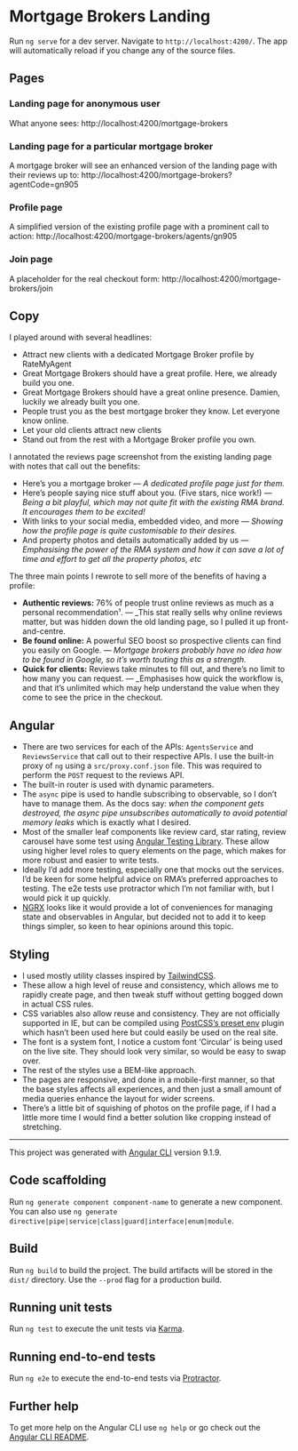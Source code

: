 # Mortgage Brokers Landing

Run `ng serve` for a dev server. Navigate to `http://localhost:4200/`. The app will automatically reload if you change any of the source files.

## Pages

### Landing page for anonymous user

What anyone sees: http://localhost:4200/mortgage-brokers

### Landing page for a particular mortgage broker

A mortgage broker will see an enhanced version of the landing page with their reviews up to: http://localhost:4200/mortgage-brokers?agentCode=gn905

### Profile page

A simplified version of the existing profile page with a prominent call to action: http://localhost:4200/mortgage-brokers/agents/gn905

### Join page

A placeholder for the real checkout form: http://localhost:4200/mortgage-brokers/join

## Copy

I played around with several headlines:

- Attract new clients with a dedicated Mortgage Broker profile by RateMyAgent
- Great Mortgage Brokers should have a great profile. Here, we already build you one.
- Great Mortgage Brokers should have a great online presence. Damien, luckily we already built you one.
- People trust you as the best mortgage broker they know. Let everyone know online.
- Let your old clients attract new clients
- Stand out from the rest with a Mortgage Broker profile you own.

I annotated the reviews page screenshot from the existing landing page with notes that call out the benefits:

- Here’s you a mortgage broker — _A dedicated profile page just for them._
- Here’s people saying nice stuff about you. (Five stars, nice work!) — _Being a bit playful, which may not quite fit with the existing RMA brand. It encourages them to be excited!_
- With links to your social media, embedded video, and more — _Showing how the profile page is quite customisable to their desires._
- And property photos and details automatically added by us — _Emphasising the power of the RMA system and how it can save a lot of time and effort to get all the property photos, etc_

The three main points I rewrote to sell more of the benefits of having a profile:

- **Authentic reviews:** 76% of people trust online reviews as much as a personal recommendation¹. — _This stat really sells why online reviews matter, but was hidden down the old landing page, so I pulled it up front-and-centre.
- **Be found online:** A powerful SEO boost so prospective clients can find you easily on Google. — _Mortgage brokers probably have no idea how to be found in Google, so it’s worth touting this as a strength._
- **Quick for clients:** Reviews take minutes to fill out, and there’s no limit to how many you can request. — _Emphasises how quick the workflow is, and that it’s unlimited which may help understand the value when they come to see the price in the checkout.

## Angular

- There are two services for each of the APIs: `AgentsService` and `ReviewsService` that call out to their respective APIs. I use the built-in proxy of `ng` using a `src/proxy.conf.json` file. This was required to perform the `POST` request to the reviews API.
- The built-in router is used with dynamic parameters.
- The `async` pipe is used to handle subscribing to observable, so I don’t have to manage them. As the docs say: _when the component gets destroyed, the async pipe unsubscribes automatically to avoid potential memory leaks_ which is exactly what I desired.
- Most of the smaller leaf components like review card, star rating, review carousel have some test using [Angular Testing Library](https://testing-library.com/docs/angular-testing-library/intro). These allow using higher level roles to query elements on the page, which makes for more robust and easier to write tests.
- Ideally I’d add more testing, especially one that mocks out the services. I’d be keen for some helpful advice on RMA’s preferred approaches to testing. The e2e tests use protractor which I’m not familiar with, but I would pick it up quickly.
- [NGRX](https://ngrx.io/) looks like it would provide a lot of conveniences for managing state and observables in Angular, but decided not to add it to keep things simpler, so keen to hear opinions around this topic.

## Styling

- I used mostly utility classes inspired by [TailwindCSS](https://tailwindcss.com/).
- These allow a high level of reuse and consistency, which allows me to rapidly create page, and then tweak stuff without getting bogged down in actual CSS rules.
- CSS variables also allow reuse and consistency. They are not officially supported in IE, but can be compiled using [PostCSS’s preset env](https://github.com/csstools/postcss-preset-env) plugin which hasn’t been used here but could easily be used on the real site.
- The font is a system font, I notice a custom font ‘Circular’ is being used on the live site. They should look very similar, so would be easy to swap over.
- The rest of the styles use a BEM-like approach.
- The pages are responsive, and done in a mobile-first manner, so that the base styles affects all experiences, and then just a small amount of media queries enhance the layout for wider screens.
- There’s a little bit of squishing of photos on the profile page, if I had a little more time I would find a better solution like cropping instead of stretching.


----

This project was generated with [Angular CLI](https://github.com/angular/angular-cli) version 9.1.9.

## Code scaffolding

Run `ng generate component component-name` to generate a new component. You can also use `ng generate directive|pipe|service|class|guard|interface|enum|module`.

## Build

Run `ng build` to build the project. The build artifacts will be stored in the `dist/` directory. Use the `--prod` flag for a production build.

## Running unit tests

Run `ng test` to execute the unit tests via [Karma](https://karma-runner.github.io).

## Running end-to-end tests

Run `ng e2e` to execute the end-to-end tests via [Protractor](http://www.protractortest.org/).

## Further help

To get more help on the Angular CLI use `ng help` or go check out the [Angular CLI README](https://github.com/angular/angular-cli/blob/master/README.md).
